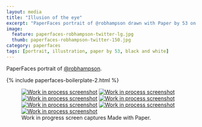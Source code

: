 ```yaml
---
layout: media
title: "Illusion of the eye"
excerpt: "PaperFaces portrait of @robhampson drawn with Paper by 53 on an iPad."
image: 
  feature: paperfaces-robhampson-twitter-lg.jpg
  thumb: paperfaces-robhampson-twitter-150.jpg
category: paperfaces
tags: [portrait, illustration, paper by 53, black and white]
---
```


PaperFaces portrait of [@robhampson](http://twitter.com/robhampson).

{% include paperfaces-boilerplate-2.html %}

<figure class="third">
	<a href="{{ site.url }}/images/paperfaces-robhampson-process-1-lg.jpg"><img src="{{ site.url }}/images/paperfaces-robhampson-process-1-600.jpg" alt="Work in process screenshot"></a>
	<a href="{{ site.url }}/images/paperfaces-robhampson-process-2-lg.jpg"><img src="{{ site.url }}/images/paperfaces-robhampson-process-2-600.jpg" alt="Work in process screenshot"></a>
	<a href="{{ site.url }}/images/paperfaces-robhampson-process-3-lg.jpg"><img src="{{ site.url }}/images/paperfaces-robhampson-process-3-600.jpg" alt="Work in process screenshot"></a>
	<a href="{{ site.url }}/images/paperfaces-robhampson-process-4-lg.jpg"><img src="{{ site.url }}/images/paperfaces-robhampson-process-4-600.jpg" alt="Work in process screenshot"></a>
	<a href="{{ site.url }}/images/paperfaces-robhampson-process-5-lg.jpg"><img src="{{ site.url }}/images/paperfaces-robhampson-process-5-600.jpg" alt="Work in process screenshot"></a>
	<a href="{{ site.url }}/images/paperfaces-robhampson-process-5-lg.jpg"><img src="{{ site.url }}/images/paperfaces-robhampson-process-5-600.jpg" alt="Work in process screenshot"></a>
	<a href="{{ site.url }}/images/paperfaces-robhampson-process-6-lg.jpg"><img src="{{ site.url }}/images/paperfaces-robhampson-process-6-600.jpg" alt="Work in process screenshot"></a>
	<figcaption>Work in progress screen captures Made with Paper.</figcaption>
</figure>